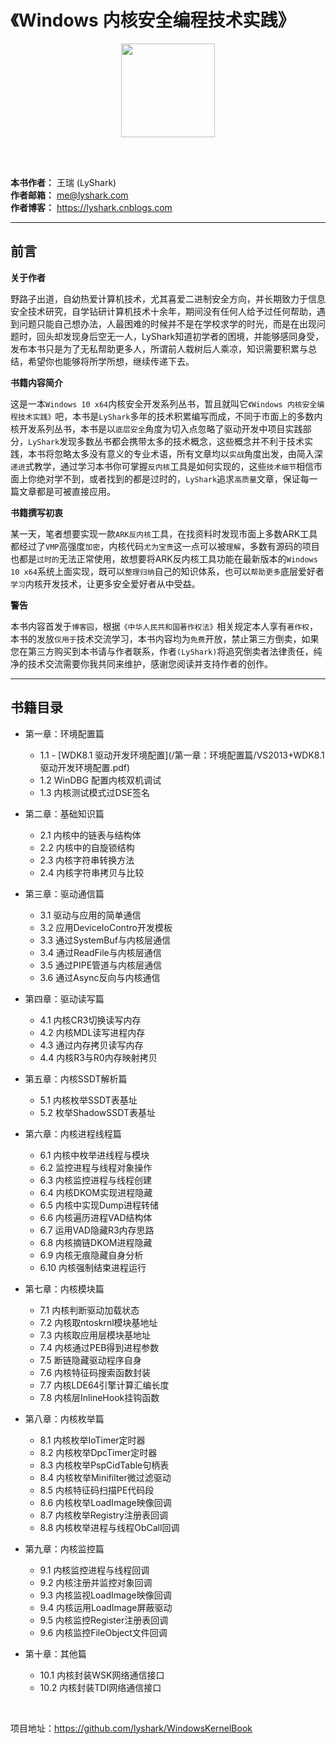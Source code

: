# 《Windows 内核安全编程技术实践》

<div align=center>
<img width="150" src="https://user-images.githubusercontent.com/52789403/201465673-01dd7d47-7092-4523-b828-8af16030b979.png" />
</div>

<br><br>

**本书作者：** 王瑞 (LyShark)<br>
**作者邮箱：** me@lyshark.com<br>
**作者博客：** https://lyshark.cnblogs.com<br>

******************************************

## 前言

**关于作者**

野路子出道，自幼热爱计算机技术，尤其喜爱二进制安全方向，并长期致力于信息安全技术研究，自学钻研计算机技术十余年，期间没有任何人给予过任何帮助，遇到问题只能自己想办法，人最困难的时候并不是在学校求学的时光，而是在出现问题时，回头却发现身后空无一人，LyShark知道初学者的困境，并能够感同身受，发布本书只是为了无私帮助更多人，所谓前人栽树后人乘凉，知识需要积累与总结，希望你也能够将所学所想，继续传递下去。

**书籍内容简介**

这是一本`Windows 10 x64`内核安全开发系列丛书，暂且就叫它`《Windows 内核安全编程技术实践》`吧，本书是`LyShark`多年的技术积累编写而成，不同于市面上的多数内核开发系列丛书，本书是以`底层安全`角度为切入点忽略了驱动开发中项目实践部分，`LyShark`发现多数丛书都会携带太多的技术概念，这些概念并不利于技术实践，本书将忽略太多没有意义的专业术语，所有文章均以`实战`角度出发，由简入深`递进`式教学，通过学习本书你可掌握`反内核`工具是如何实现的，这些`技术细节`相信市面上你绝对学不到，或者找到的都是过时的，`LyShark`追求`高质量`文章，保证每一篇文章都是可被直接应用。

**书籍撰写初衷**

某一天，笔者想要实现一款`ARK反内核`工具，在找资料时发现市面上多数ARK工具都经过了`VMP`高强度`加密`，内核代码`尤为宝贵`这一点可以被`理解`，多数有源码的项目也都是`过时的`无法正常使用，故想要将ARK反内核工具功能在最新版本的`Windows 10 x64`系统上面实现，既可以`整理归纳`自己的知识体系，也可以`帮助更多`底层爱好者`学习`内核开发技术，让更多安全爱好者从中受益。

**警告** 

本书内容首发于`博客园`，根据`《中华人民共和国著作权法》`相关规定本人享有`著作权`，本书的发放`仅用于`技术交流学习，本书内容均为`免费`开放，禁止第三方倒卖，如果您在第三方购买到本书请与作者联系，作者`(LyShark)`将追究倒卖者法律责任，纯净的技术交流需要你我共同来维护，感谢您阅读并支持作者的创作。

******************************************

## 书籍目录

 - 第一章：环境配置篇
   - 1.1  - [WDK8.1 驱动开发环境配置](/第一章：环境配置篇/VS2013+WDK8.1 驱动开发环境配置.pdf)
   - 1.2 WinDBG 配置内核双机调试
   - 1.3 内核测试模式过DSE签名

 - 第二章：基础知识篇
   - 2.1 内核中的链表与结构体
   - 2.2 内核中的自旋锁结构
   - 2.3 内核字符串转换方法
   - 2.4 内核字符串拷贝与比较

 - 第三章：驱动通信篇
   - 3.1 驱动与应用的简单通信
   - 3.2 应用DeviceIoContro开发模板
   - 3.3 通过SystemBuf与内核层通信
   - 3.4 通过ReadFile与内核层通信
   - 3.5 通过PIPE管道与内核层通信
   - 3.6 通过Async反向与内核通信

 - 第四章：驱动读写篇
   - 4.1 内核CR3切换读写内存
   - 4.2 内核MDL读写进程内存
   - 4.3 通过内存拷贝读写内存
   - 4.4 内核R3与R0内存映射拷贝

 - 第五章：内核SSDT解析篇
   - 5.1 内核枚举SSDT表基址
   - 5.2 枚举ShadowSSDT表基址

 - 第六章：内核进程线程篇
   - 6.1 内核中枚举进线程与模块
   - 6.2 监控进程与线程对象操作
   - 6.3 内核监控进程与线程创建
   - 6.4 内核DKOM实现进程隐藏
   - 6.5 内核中实现Dump进程转储
   - 6.6 内核遍历进程VAD结构体
   - 6.7 运用VAD隐藏R3内存思路
   - 6.8 内核摘链DKOM进程隐藏
   - 6.9 内核无痕隐藏自身分析
   - 6.10 内核强制结束进程运行

 - 第七章：内核模块篇
   - 7.1 内核判断驱动加载状态
   - 7.2 内核取ntoskrnl模块基地址
   - 7.3 内核取应用层模块基地址
   - 7.4 内核通过PEB得到进程参数
   - 7.5 断链隐藏驱动程序自身
   - 7.6 内核特征码搜索函数封装
   - 7.7 内核LDE64引擎计算汇编长度
   - 7.8 内核层InlineHook挂钩函数

 - 第八章：内核枚举篇
   - 8.1 内核枚举IoTimer定时器
   - 8.2 内核枚举DpcTimer定时器
   - 8.3 内核枚举PspCidTable句柄表
   - 8.4 内核枚举Minifilter微过滤驱动
   - 8.5 内核特征码扫描PE代码段
   - 8.6 内核枚举LoadImage映像回调
   - 8.7 内核枚举Registry注册表回调
   - 8.8 内核枚举进程与线程ObCall回调

 - 第九章：内核监控篇
   - 9.1 内核监控进程与线程回调
   - 9.2 内核注册并监控对象回调
   - 9.3 内核监视LoadImage映像回调
   - 9.4 内核运用LoadImage屏蔽驱动
   - 9.5 内核监控Register注册表回调
   - 9.6 内核监控FileObject文件回调

 - 第十章：其他篇
   - 10.1 内核封装WSK网络通信接口
   - 10.2 内核封装TDI网络通信接口

<br>

项目地址：https://github.com/lyshark/WindowsKernelBook
